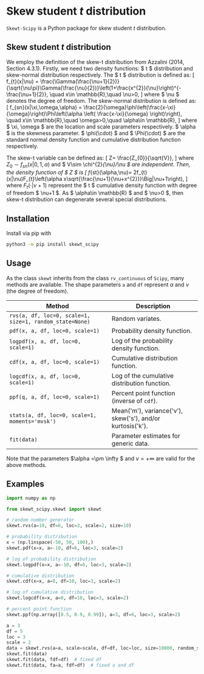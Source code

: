 # Skew student $t$ distribution

`Skewt-Scipy` is a Python package for skew student $t$ distribution.

## Skew student $t$ distribution

We employ the definition of the skew-t distribution from Azzalini (2014, Section 4.3.1). Firstly, we need two density functions: $ t $ distribution and skew-normal distribution respectively. The $ t $ distribution is defined as:
\[
    f_{t}(x|\nu) = \frac{\Gamma(\frac{\nu+1}{2})}{\sqrt{\nu\pi}\Gamma(\frac{\nu}{2})}\left(1+\frac{x^{2}}{\nu}\right)^{-\frac{\nu+1}{2}}, \quad x\in \mathbb{R},\quad \nu>0,
\]
where $ \nu $ denotes the degree of freedom. The skew-normal distribution is defined as:
\[
    f_{sn}(x|\xi,\omega,\alpha) = \frac{2}{\omega}\phi\left(\frac{x-\xi}{\omega}\right)\Phi\left(\alpha \left( \frac{x-\xi}{\omega} \right)\right), \quad x\in \mathbb{R},\quad \omega>0,\quad \alpha\in \mathbb{R},
\]
where $ \xi, \omega $ are the location and scale parameters respectively. $ \alpha $ is the skewness parameter. $ \phi(\cdot) $ and $ \Phi(\cdot) $ are the standard normal density function and cumulative distribution function respectively.

The skew-t variable can be defined as:
\[
    Z= \frac{Z_{0}}{\sqrt{V}},
\]
where $Z_{0}\sim f_{sn}(x|0,1,\alpha)$
and $ V\sim \chi^{2}_{\nu}/\nu $ are independent. Then, the density function of $ Z $ is
\[
    f_{st}(\alpha,\nu)= 2f_{t}(x|\nu)F_{t}\left(\alpha x\sqrt{\frac{\nu+1}{\nu+x^{2}}}\Big|\nu+1\right),
\]
where $F_{t}(\cdot|\nu+1)$ represent the $ t $ cumulative density function with degree of freedom $ \nu+1 $. As $ \alpha\in \mathbb{R} $ and $ \nu>0 $, then skew-t distribution can degenerate several special distributions.

## Installation

Install via pip with

```bash
python3 -m pip install skewt_scipy
```

## Usage

As the class `skewt` inherits from the class `rv_continuous` of `Scipy`, many methods are available. The shape parameters `a` and `df` represent $\alpha$ and $\nu$ (the degree of freedom).

| Method                                                  | Description                                                |
| ------------------------------------------------------- | ---------------------------------------------------------- |
| `rvs(a, df, loc=0, scale=1, size=1, random_state=None)` | Random variates.                                           |
| `pdf(x, a, df, loc=0, scale=1)`                         | Probability density function.                              |
| `logpdf(x, a, df, loc=0, scale=1)`                      | Log of the probability density function.                   |
| `cdf(x, a, df, loc=0, scale=1)`                         | Cumulative distribution function.                          |
| `logcdf(x, a, df, loc=0, scale=1)`                      | Log of the cumulative distribution function.               |
| `ppf(q, a, df, loc=0, scale=1)`                         | Percent point function (inverse of `cdf`).                 |
| `stats(a, df, loc=0, scale=1, moments='mvsk')`          | Mean('m'), variance('v'), skew('s'), and/or kurtosis('k'). |
| `fit(data)`                                             | Parameter estimates for generic data.                      |

Note that the parameters $\alpha =\pm \infty $ and $\nu=+\infty$ are valid for the above methods.

## Examples

```python
import numpy as np

from skewt_scipy.skewt import skewt

# random number generator
skewt.rvs(a=10, df=6, loc=3, scale=2, size=10)

# probability distribution
x = (np.linspace(-50, 50, 100),)
skewt.pdf(x=x, a=-10, df=6, loc=3, scale=2)

# log of probability distribution
skewt.logpdf(x=x, a=-10, df=6, loc=3, scale=2)

# cumulative distribution
skewt.cdf(x=x, a=8, df=10, loc=3, scale=2)

# log of cumulative distribution
skewt.logcdf(x=x, a=8, df=10, loc=3, scale=2)

# percent point function
skewt.ppf(np.array([0.5, 0.9, 0.99]), a=3, df=6, loc=3, scale=2)

a = 3
df = 5
loc = 3
scale = 2
data = skewt.rvs(a=a, scale=scale, df=df, loc=loc, size=10000, random_state=123)
skewt.fit(data)
skewt.fit(data, fdf=df)  # fixed df
skewt.fit(data, fa=a, fdf=df)  # fixed a and df
```
